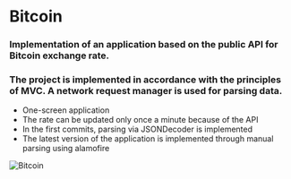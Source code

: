 # Bitcoin
### Implementation of an application based on the public API for Bitcoin exchange rate. 
### The project is implemented in accordance with the principles of MVC. A network request manager is used for parsing data.
* One-screen application
* The rate can be updated only once a minute because of the API
* In the first commits, parsing via JSONDecoder is implemented
* The latest version of the application is implemented through manual parsing using alamofire

![Bitcoin](https://user-images.githubusercontent.com/100304243/159085406-8f60032e-7392-4cdb-9219-504013a6c2bd.png)
